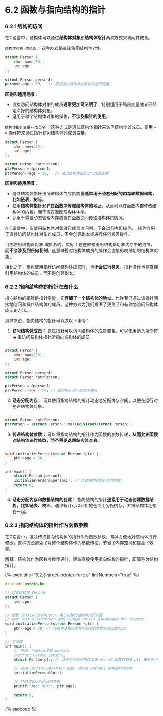 # 6.2 函数与指向结构的指针

### 6.2.1 结构的访问 <a href="#jgivc" id="jgivc"></a>

在C语言中，结构体可以通过**结构体对象**和**结构体指针**两种方式来访问其成员。

`结构体对象.成员名` ：这种方式是直接使用结构体对象

```c
struct Person {
    char name[50];
    int age;
};

struct Person person1;
person1.age = 30;   // 直接通过结构体对象访问成员变量
```

**区别和适用场景：**

* 直接访问结构体对象的成员**通常更加简洁明了**，特别适用于局部变量或者已经定义好的结构体对象。
* 适用于单个结构体对象的操作，**不涉及指针的使用**。

`结构体指针变量->成员名` ：这种方式是通过结构体指针来访问结构体的成员。使用 **`->`** 操作符来通过指针访问结构体的成员变量。

```c
struct Person {
    char name[50];
    int age;
};

struct Person *ptrPerson;
ptrPerson = &person1;
ptrPerson->age = 30;   // 通过结构体指针访问成员变量
```

**区别和适用场景：**

* 通过结构体指针访问结构体的成员变量**通常用于动态分配的内存和数据结构，比如链表、树**等。
* 使用**结构体指针允许在函数中传递结构体的地址**，从而可以在函数内部修改结构体的内容，而不需要返回结构体本身。
* 适用于需要动态管理内存或者在函数之间传递结构体的情况。

在C语言中，当使用结构体对象进行成员访问时，不会进行拷贝操作。. 操作符用于直接访问结构体对象的成员，不会创建副本或进行任何拷贝操作。

当你使用结构体对象.成员名时，实际上是在直接引用结构体对象内存中的成员，而**不会涉及到任何复制**。这意味着对结构体成员的操作会直接影响原始的结构体对象。

相比之下，当你使用指针访问结构体成员时，也**不会进行拷贝**。指针操作也是直接引用结构体的成员，而不是创建副本。

### 6.2.2 指向结构体的指针在做什么 <a href="#i3bgi" id="i3bgi"></a>

指向结构的指针是指针变量，它**存储了一个结构体的地址**，允许我们通过该指针间接地访问和操作结构体的成员。这种方式为我们提供了更灵活和有效地访问结构体成员的方法。

具体来说，指向结构的指针可以做以下事情：

1. **访问结构体成员：** 通过指针可以访问结构体的成员变量。可以使用箭头操作符 **->** 来访问结构体指针所指向结构体的成员。

```c

struct Person {
    char name[50];
    int age;
};

struct Person person1;
struct Person *ptrPerson;

ptrPerson = &person1;
ptrPerson->age = 30; // 通过指针访问结构体成员
```

2. **动态分配内存：** 可以使用指向结构的指针动态地分配内存空间，以便在运行时创建结构体对象。

```c

struct Person *ptrPerson;
ptrPerson = (struct Person *)malloc(sizeof(struct Person));
```

3. **传递结构体参数：** 可以将指向结构的指针作为函数的参数传递，**从而允许函数对结构体进行修改，而不需要返回结构体本身**。

```c

void initializePerson(struct Person *ptr) {
    ptr->age = 30;
}

int main() {
    struct Person person1;
    initializePerson(&person1); // 传递结构体指针作为参数
    return 0;
}
```

4. **动态分配内存和数据结构的创建：** 指向结构的指针**通常用于动态创建数据结构，比如链表、树**等。通过指针可以轻松地在堆上分配内存，并将结构体连接在一起。

### 6.2.3 指向结构体的指针作为函数参数 <a href="#d3zhk" id="d3zhk"></a>

在C语言中，通过传递指向结构体的指针作为函数参数，可以方便地对结构体进行修改。这种方法避免了将整个结构体作为参数传递，节省了内存空间和提高了效率。

解释：结构体作为函数参数传递时，建议直接使用指向结构的指针，即简称为结构指针。

{% code title="6.2.3 struct-pointer-func.c" lineNumbers="true" %}
```c
#include <stdio.h>

// 定义结构体 Person
struct Person {
    int age;
};

// 函数 initializePerson，用于初始化结构体成员变量
// 函数 initializePerson 接受一个指向 Person 结构体的指针 ptr 作为参数
void initializePerson(struct Person *ptr) {
    ptr->age = 30; // 将结构体指针所指向的结构体的年龄设置为30
}

// 主函数
int main() {
    // 声明一个结构体变量 person1
    //struct Person person1;
    struct Person ptr; // 这里声明的结构体变量 ptr 和 函数的参数 ptr 重名也可以

    // 调用 initializePerson 函数，并传递 person1 的地址作为参数
    initializePerson(&ptr);

    // 打印初始化后的成员变量
    printf("Age: %d\n", ptr.age);

    return 0;
}
```
{% endcode %}
